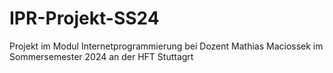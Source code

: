 # IPR-Projekt-SS24
Projekt im Modul Internetprogrammierung bei Dozent Mathias Maciossek im Sommersemester 2024 an der HFT Stuttagrt
